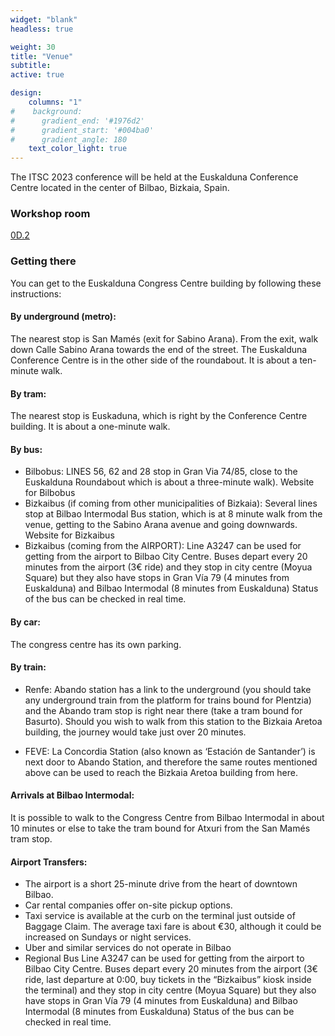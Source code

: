 ```yaml
---
widget: "blank"
headless: true

weight: 30
title: "Venue"
subtitle:
active: true

design:
    columns: "1"
#    background:
#      gradient_end: '#1976d2'
#      gradient_start: '#004ba0'
#      gradient_angle: 180
    text_color_light: true
---
```


The ITSC 2023 conference will be held at the Euskalduna Conference Centre located in the center of Bilbao, Bizkaia, Spain.

### Workshop room 
[0D.2](https://www.euskaldunabilbao.com/en/space/room-0d/)

### Getting there
You can get to the Euskalduna Congress Centre building by following these instructions:

#### By underground (metro): 
The nearest stop is San Mamés (exit for Sabino Arana). From the exit, walk down Calle Sabino Arana towards the end of the street. The Euskalduna Conference Centre is in the other side of the roundabout. It is about a ten-minute walk.

#### By tram: 
The nearest stop is Euskaduna, which is right by the Conference Centre building. It is about a one-minute walk.

#### By bus:
- Bilbobus: LINES 56, 62 and 28 stop in Gran Via 74/85, close to the Euskalduna Roundabout which is about a three-minute walk).
Website for Bilbobus
- Bizkaibus (if coming from other municipalities of Bizkaia): Several lines stop at Bilbao Intermodal Bus station, which is at 8 minute walk from the venue, getting to the Sabino Arana avenue and going downwards.
Website for Bizkaibus
- Bizkaibus (coming from the AIRPORT): Line A3247 can be used for getting from the airport to Bilbao City Centre. Buses depart every 20 minutes from the airport (3€ ride) and they stop in city centre (Moyua Square) but they also have stops in Gran Vía 79 (4 minutes from Euskalduna) and Bilbao Intermodal (8 minutes from Euskalduna) Status of the bus can be checked in real time.

#### By car: 
The congress centre has its own parking.

#### By train:
- Renfe: Abando station has a link to the underground (you should take any underground train from the platform for trains bound for Plentzia) and the Abando tram stop is right near there (take a tram bound for Basurto). Should you wish to walk from this station to the Bizkaia Aretoa building, the journey would take just over 20 minutes.

- FEVE: La Concordia Station (also known as ‘Estación de Santander’) is next door to Abando Station, and therefore the same routes mentioned above can be used to reach the Bizkaia Aretoa building from here.

#### Arrivals at Bilbao Intermodal: 
It is possible to walk to the Congress Centre from Bilbao Intermodal in about 10 minutes or else to take the tram bound for Atxuri from the San Mamés tram stop.

#### Airport Transfers:
- The airport is a short 25-minute drive from the heart of downtown Bilbao.
- Car rental companies offer on-site pickup options.
- Taxi service is available at the curb on the terminal just outside of Baggage Claim. The average taxi fare is about €30, although it could be increased on Sundays or night services.
- Uber and similar services do not operate in Bilbao
- Regional Bus Line A3247 can be used for getting from the airport to Bilbao City Centre. Buses depart every 20 minutes from the airport (3€ ride, last departure at 0:00, buy tickets in the “Bizkaibus” kiosk inside the terminal) and they stop in city centre (Moyua Square) but they also have stops in Gran Vía 79 (4 minutes from Euskalduna) and Bilbao Intermodal (8 minutes from Euskalduna) Status of the bus can be checked in real time.
